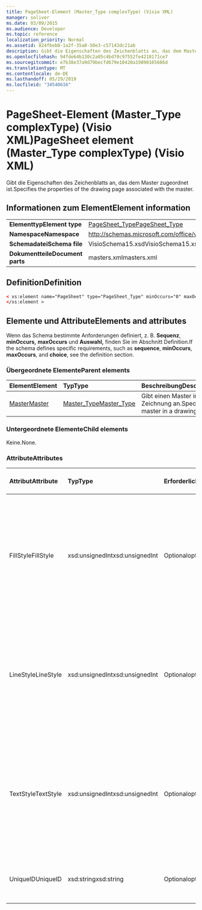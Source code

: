 ```yaml
---
title: PageSheet-Element (Master_Type complexType) (Visio XML)
manager: soliver
ms.date: 03/09/2015
ms.audience: Developer
ms.topic: reference
localization_priority: Normal
ms.assetid: 824fbeb0-1a2f-35a0-50e3-c57143dc21ab
description: Gibt die Eigenschaften des Zeichenblatts an, das dem Master zugeordnet ist.
ms.openlocfilehash: 94fde64b130c2a05c4bd70c97552fe4218171ce7
ms.sourcegitcommit: e7b38e37a9d79becfd679e10420a19890165606d
ms.translationtype: MT
ms.contentlocale: de-DE
ms.lasthandoff: 05/29/2019
ms.locfileid: "34540616"
---
```

# <a name="pagesheet-element-master_type-complextype-visio-xml"></a><span data-ttu-id="68234-103">PageSheet-Element (Master_Type complexType) (Visio XML)</span><span class="sxs-lookup"><span data-stu-id="68234-103">PageSheet element (Master_Type complexType) (Visio XML)</span></span>

<span data-ttu-id="68234-104">Gibt die Eigenschaften des Zeichenblatts an, das dem Master zugeordnet ist.</span><span class="sxs-lookup"><span data-stu-id="68234-104">Specifies the properties of the drawing page associated with the master.</span></span>
  
## <a name="element-information"></a><span data-ttu-id="68234-105">Informationen zum Element</span><span class="sxs-lookup"><span data-stu-id="68234-105">Element information</span></span>

|||
|:-----|:-----|
|<span data-ttu-id="68234-106">**Elementtyp**</span><span class="sxs-lookup"><span data-stu-id="68234-106">**Element type**</span></span> <br/> |[<span data-ttu-id="68234-107">PageSheet_Type</span><span class="sxs-lookup"><span data-stu-id="68234-107">PageSheet_Type</span></span>](pagesheet_type-complextypevisio-xml.md) <br/> |
|<span data-ttu-id="68234-108">**Namespace**</span><span class="sxs-lookup"><span data-stu-id="68234-108">**Namespace**</span></span> <br/> |http://schemas.microsoft.com/office/visio/2012/main  <br/> |
|<span data-ttu-id="68234-109">**Schemadatei**</span><span class="sxs-lookup"><span data-stu-id="68234-109">**Schema file**</span></span> <br/> |<span data-ttu-id="68234-110">VisioSchema15.xsd</span><span class="sxs-lookup"><span data-stu-id="68234-110">VisioSchema15.xsd</span></span>  <br/> |
|<span data-ttu-id="68234-111">**Dokumentteile**</span><span class="sxs-lookup"><span data-stu-id="68234-111">**Document parts**</span></span> <br/> |<span data-ttu-id="68234-112">masters.xml</span><span class="sxs-lookup"><span data-stu-id="68234-112">masters.xml</span></span>  <br/> |
   
## <a name="definition"></a><span data-ttu-id="68234-113">Definition</span><span class="sxs-lookup"><span data-stu-id="68234-113">Definition</span></span>

```XML
< xs:element name="PageSheet" type="PageSheet_Type" minOccurs="0" maxOccurs="1" >
</xs:element >
```

## <a name="elements-and-attributes"></a><span data-ttu-id="68234-114">Elemente und Attribute</span><span class="sxs-lookup"><span data-stu-id="68234-114">Elements and attributes</span></span>

<span data-ttu-id="68234-115">Wenn das Schema bestimmte Anforderungen definiert, z. B. **Sequenz**, **minOccurs,** **maxOccurs** und **Auswahl,** finden Sie im Abschnitt Definition.</span><span class="sxs-lookup"><span data-stu-id="68234-115">If the schema defines specific requirements, such as **sequence**, **minOccurs**, **maxOccurs**, and **choice**, see the definition section.</span></span> 
  
### <a name="parent-elements"></a><span data-ttu-id="68234-116">Übergeordnete Elemente</span><span class="sxs-lookup"><span data-stu-id="68234-116">Parent elements</span></span>

|<span data-ttu-id="68234-117">**Element**</span><span class="sxs-lookup"><span data-stu-id="68234-117">**Element**</span></span>|<span data-ttu-id="68234-118">**Typ**</span><span class="sxs-lookup"><span data-stu-id="68234-118">**Type**</span></span>|<span data-ttu-id="68234-119">**Beschreibung**</span><span class="sxs-lookup"><span data-stu-id="68234-119">**Description**</span></span>|
|:-----|:-----|:-----|
|[<span data-ttu-id="68234-120">Master</span><span class="sxs-lookup"><span data-stu-id="68234-120">Master</span></span>](master-element-masters_type-complextypevisio-xml.md) <br/> |[<span data-ttu-id="68234-121">Master_Type</span><span class="sxs-lookup"><span data-stu-id="68234-121">Master_Type</span></span>](master_type-complextypevisio-xml.md) <br/> |<span data-ttu-id="68234-122">Gibt einen Master in einer Zeichnung an.</span><span class="sxs-lookup"><span data-stu-id="68234-122">Specifies a master in a drawing.</span></span>  <br/> |
   
### <a name="child-elements"></a><span data-ttu-id="68234-123">Untergeordnete Elemente</span><span class="sxs-lookup"><span data-stu-id="68234-123">Child elements</span></span>

<span data-ttu-id="68234-124">Keine.</span><span class="sxs-lookup"><span data-stu-id="68234-124">None.</span></span>
  
### <a name="attributes"></a><span data-ttu-id="68234-125">Attribute</span><span class="sxs-lookup"><span data-stu-id="68234-125">Attributes</span></span>

|<span data-ttu-id="68234-126">**Attribut**</span><span class="sxs-lookup"><span data-stu-id="68234-126">**Attribute**</span></span>|<span data-ttu-id="68234-127">**Typ**</span><span class="sxs-lookup"><span data-stu-id="68234-127">**Type**</span></span>|<span data-ttu-id="68234-128">**Erforderlich**</span><span class="sxs-lookup"><span data-stu-id="68234-128">**Required**</span></span>|<span data-ttu-id="68234-129">**Beschreibung**</span><span class="sxs-lookup"><span data-stu-id="68234-129">**Description**</span></span>|<span data-ttu-id="68234-130">**Mögliche Werte**</span><span class="sxs-lookup"><span data-stu-id="68234-130">**Possible values**</span></span>|
|:-----|:-----|:-----|:-----|:-----|
|<span data-ttu-id="68234-131">FillStyle</span><span class="sxs-lookup"><span data-stu-id="68234-131">FillStyle</span></span>  <br/> |<span data-ttu-id="68234-132">xsd:unsignedInt</span><span class="sxs-lookup"><span data-stu-id="68234-132">xsd:unsignedInt</span></span>  <br/> |<span data-ttu-id="68234-133">Optional</span><span class="sxs-lookup"><span data-stu-id="68234-133">optional</span></span>  <br/> |<span data-ttu-id="68234-134">gibt die ID des Stylesheets an, von dem die Füllformatierung erben werden soll.</span><span class="sxs-lookup"><span data-stu-id="68234-134">specifies the ID of the style sheet from which to inherit fill formatting.</span></span> <span data-ttu-id="68234-135">Dies muss der  Wert des ID-Attributs sein, das einem StyleSheet_Type **in** der Zeichnung zugeordnet ist.</span><span class="sxs-lookup"><span data-stu-id="68234-135">It MUST be the value of the **ID** attribute associated with a **StyleSheet_Type** in the drawing.</span></span>  <br/> |<span data-ttu-id="68234-136">Werte des xsd:unsignedInt-Typs.</span><span class="sxs-lookup"><span data-stu-id="68234-136">Values of the xsd:unsignedInt type.</span></span>  <br/> |
|<span data-ttu-id="68234-137">LineStyle</span><span class="sxs-lookup"><span data-stu-id="68234-137">LineStyle</span></span>  <br/> |<span data-ttu-id="68234-138">xsd:unsignedInt</span><span class="sxs-lookup"><span data-stu-id="68234-138">xsd:unsignedInt</span></span>  <br/> |<span data-ttu-id="68234-139">Optional</span><span class="sxs-lookup"><span data-stu-id="68234-139">optional</span></span>  <br/> |<span data-ttu-id="68234-140">Gibt die ID des Stylesheets an, von dem zeilenformatiert werden soll.</span><span class="sxs-lookup"><span data-stu-id="68234-140">Specifies the ID of the style sheet from which to inherit line formatting.</span></span> <span data-ttu-id="68234-141">Dies muss der  Wert des ID-Attributs sein, das einem StyleSheet_Type **in** der Zeichnung zugeordnet ist.</span><span class="sxs-lookup"><span data-stu-id="68234-141">It MUST be the value of the **ID** attribute associated with a **StyleSheet_Type** in the drawing.</span></span>  <br/> |<span data-ttu-id="68234-142">Werte des xsd:unsignedInt-Typs.</span><span class="sxs-lookup"><span data-stu-id="68234-142">Values of the xsd:unsignedInt type.</span></span>  <br/> |
|<span data-ttu-id="68234-143">TextStyle</span><span class="sxs-lookup"><span data-stu-id="68234-143">TextStyle</span></span>  <br/> |<span data-ttu-id="68234-144">xsd:unsignedInt</span><span class="sxs-lookup"><span data-stu-id="68234-144">xsd:unsignedInt</span></span>  <br/> |<span data-ttu-id="68234-145">Optional</span><span class="sxs-lookup"><span data-stu-id="68234-145">optional</span></span>  <br/> |<span data-ttu-id="68234-146">Gibt die ID des Stylesheets an, von dem die Textformatierung erben werden soll.</span><span class="sxs-lookup"><span data-stu-id="68234-146">Specifies the ID of the style sheet from which to inherit text formatting.</span></span> <span data-ttu-id="68234-147">Dies muss der  Wert des ID-Attributs sein, das einem StyleSheet_Type **in** der Zeichnung zugeordnet ist.</span><span class="sxs-lookup"><span data-stu-id="68234-147">It MUST be the value of the **ID** attribute associated with a **StyleSheet_Type** in the drawing.</span></span>  <br/> |<span data-ttu-id="68234-148">Werte des xsd:unsignedInt-Typs.</span><span class="sxs-lookup"><span data-stu-id="68234-148">Values of the xsd:unsignedInt type.</span></span>  <br/> |
|<span data-ttu-id="68234-149">UniqueID</span><span class="sxs-lookup"><span data-stu-id="68234-149">UniqueID</span></span>  <br/> |<span data-ttu-id="68234-150">xsd:string</span><span class="sxs-lookup"><span data-stu-id="68234-150">xsd:string</span></span>  <br/> |<span data-ttu-id="68234-151">Optional</span><span class="sxs-lookup"><span data-stu-id="68234-151">optional</span></span>  <br/> |<span data-ttu-id="68234-152">Die eindeutige ID des Elements innerhalb des übergeordneten Elements.</span><span class="sxs-lookup"><span data-stu-id="68234-152">The unique ID of the element within its parent element.</span></span>  <br/> |<span data-ttu-id="68234-153">Werte des xsd:string-Typs.</span><span class="sxs-lookup"><span data-stu-id="68234-153">Values of the xsd:string type.</span></span>  <br/> |
   

